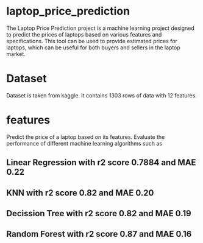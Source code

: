 # laptop_price_prediction
The Laptop Price Prediction project is a machine learning project designed to predict the prices of laptops based on various features and specifications. This tool can be used to provide estimated prices for laptops, which can be useful for both buyers and sellers in the laptop market.
# Dataset
Dataset is taken from kaggle. It contains 1303 rows of data with 12 features.

# features
Predict the price of a laptop based on its features.
Evaluate the performance of different machine learning algorithms such as
## Linear Regression with r2 score 0.7884 and MAE 0.22
## KNN with r2 score 0.82 and MAE 0.20
## Decission Tree with r2 score 0.82 and MAE 0.19
## Random Forest with r2 score 0.87 and MAE 0.16
